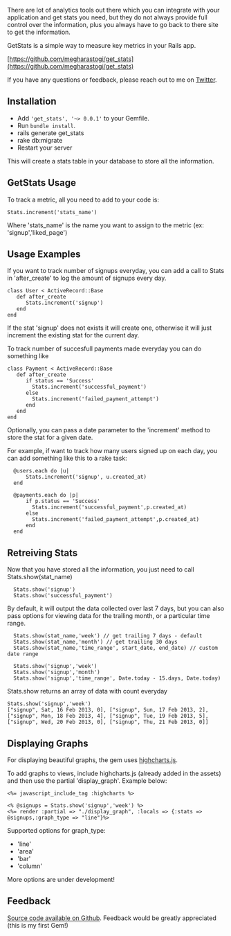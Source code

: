 There are lot of  analytics tools out there which you can integrate with your application and get stats you need, but they do not always provide full control over the information, plus you always have to go back to there site to get the information. 

GetStats is a simple way to measure key metrics in your Rails app.

[https://github.com/megharastogi/get_stats](https://github.com/megharastogi/get_stats)

If you have any questions or feedback, please reach out to me on [Twitter](https://twitter.com/megharastogi).

Installation
------------

- Add `'get_stats', '~> 0.0.1'` to your Gemfile.
- Run `bundle install`.
- rails generate get_stats
- rake db:migrate
- Restart your server 


This will create a stats table in your database to store all the information.

GetStats Usage
----------------

To track a metric, all you need to add to your code is:

```
Stats.increment('stats_name')
```
Where 'stats_name' is the name you want to assign to the metric (ex: 'signup','liked_page')

Usage Examples
--------------

If you want to track number of signups everyday, you can add a call to Stats in 'after_create' to log the amount of signups every day.

```
class User < ActiveRecord::Base
   def after_create
      Stats.increment('signup')
   end
end
```
If the stat 'signup' does not exists it will create one, otherwise it will just increment the existing stat for the current day.

To track number of succesfull payments made everyday you can do something like

```
class Payment < ActiveRecord::Base
   def after_create
      if status == 'Success'
        Stats.increment('successful_payment')
      else
        Stats.increment('failed_payment_attempt')
      end 
   end
end
```

Optionally, you can pass a date parameter to the 'increment' method to store the stat for a given date.

For example, if want to track how many users signed up on each day, you can add something like this to a rake task:

```
  @users.each do |u|
      Stats.increment('signup', u.created_at)
  end    
```

```
  @payments.each do |p|
      if p.status == 'Success'
        Stats.increment('successful_payment',p.created_at)
      else
        Stats.increment('failed_payment_attempt',p.created_at)
      end
  end    
```

Retreiving Stats
----------------

Now that you have stored all the information, you just need to call Stats.show(stat_name)

```
  Stats.show('signup')
  Stats.show('successful_payment')
```
By default, it will output the data collected over last 7 days, but you can also pass options for viewing data for the trailing month, or a particular time range.

```
  Stats.show(stat_name,'week') // get trailing 7 days - default
  Stats.show(stat_name,'month') // get trailing 30 days
  Stats.show(stat_name,'time_range', start_date, end_date) // custom date range

```
```
  Stats.show('signup','week')
  Stats.show('signup','month')
  Stats.show('signup','time_range', Date.today - 15.days, Date.today)

```

Stats.show returns an array of data with count everyday

```
Stats.show('signup','week') 
["signup", Sat, 16 Feb 2013, 0], ["signup", Sun, 17 Feb 2013, 2], ["signup", Mon, 18 Feb 2013, 4], ["signup", Tue, 19 Feb 2013, 5], ["signup", Wed, 20 Feb 2013, 0], ["signup", Thu, 21 Feb 2013, 0]]
```

Displaying Graphs
-----------------
For displaying beautiful graphs, the gem uses [highcharts.js](http://www.highcharts.com/).

To add graphs to views, include highcharts.js (already added in the assets) and then use the partial 'display_graph'. Example below:

```
<%= javascript_include_tag :highcharts %>

<% @signups = Stats.show('signup','week') %>
<%= render :partial => "./display_graph", :locals => {:stats => @signups,:graph_type => "line"}%>
```
Supported options for graph_type:
- 'line'
- 'area'
- 'bar'
- 'column'

More options are under development!

Feedback
--------
[Source code available on Github](https://github.com/megharastogi/get_stats). Feedback would be greatly appreciated (this is my first Gem!)



